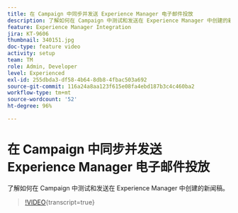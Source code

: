 ```yaml
---
title: 在 Campaign 中同步并发送 Experience Manager 电子邮件投放
description: 了解如何在 Campaign 中测试和发送在 Experience Manager 中创建的新闻稿。
feature: Experience Manager Integration
jira: KT-9606
thumbnail: 340151.jpg
doc-type: feature video
activity: setup
team: TM
role: Admin, Developer
level: Experienced
exl-id: 255dbda3-df58-4b64-8db8-4fbac503a692
source-git-commit: 116a24a8aa123f615e08fa4ebd187b3c4c460ba2
workflow-type: tm+mt
source-wordcount: '52'
ht-degree: 96%

---
```


# 在 Campaign 中同步并发送 Experience Manager 电子邮件投放

了解如何在 Campaign 中测试和发送在 Experience Manager 中创建的新闻稿。

>[!VIDEO](https://video.tv.adobe.com/v/340151?quality=12&learn=on){transcript=true}
